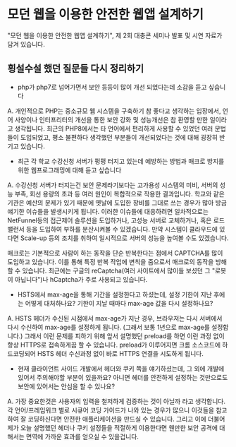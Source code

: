 # 모던 웹을 이용한 안전한 웹앱 설계하기

"모던 웹을 이용한 안전한 웹앱 설계하기", 제 2회 대충콘 세미나 발표 및 시연 자료가 담겨 있습니다.

## 횡설수설 했던 질문들 다시 정리하기

* php가 php7로 넘어가면서 보안 등등이 많이 개선 되었다는데 소감을 듣고 싶습니다

A. 
개인적으로 PHP는 중소규모 웹 시스템을 구축하기 참 좋다고 생각하는 입장에서, 언어 사양이나 인터프리터의 개선을 통한 보안 강화 및 성능개선은 참 환영할 만한 일이라고 생각됩니다. 최근의 PHP8에서는 타 언어에서 편리하게 사용할 수 있었던 여러 문법들이 도입되었고, 평소 불편하다 생각했던 부분들이 개선되었다는 것에 대해 굉장히 반기고 있습니다.

* 최근 각 학교 수강신청 서버가 펑펑 터지고 있는데 예방하는 방법과 매크로 방지를 위한 웹프로그래밍에 대해 듣고 싶습니다

A. 
수강신청 서버가 터지는건 보안 문제라기보다는 고가용성 시스템의 미비, 서버의 성능 부족, 회선 용량의 초과 등 여러 원인이 복합적으로 작용한 결과입니다.
학교와 같은 기관은 예산의 문제가 있기 때문에 옛날에 도입한 장비를 그대로 쓰는 경우가 많아 방금 얘기한 이슈들을 발생시키게 됩니다. 이러한 이슈들에 대응하려면
일차적으로는 NetFunnel등의 접근제어 솔루션을 도입하거나, 고성능 서버로 교체하거나, 혹은 로드 밸런서 등을 도입하여 부하를 분산시켜볼 수 있겠습니다. 
만약 시스템이 클라우드에 있다면 Scale-up 등의 조치를 취하여 일시적으로 서버의 성능을 높여볼 수도 있겠습니다. 

매크로는 기본적으로 사람이 하는 동작을 단순 반복한다는 점에서 CAPTCHA를 많이 도입하고 있습니다. 이를 통해 특정 반복 작업에 변칙을 줌으로서 매크로의 동작을 방해할 수 있습니다.
최근에는 구글의 reCaptcha(여러 사이트에서 많이들 보셨던 그 "로봇이 아닙니다")나 hCaptcha가 주로 사용되고 있습니다.

* HSTS에서 max-age을 통해 기간을 설정한다고 하셨는데, 설정 기한이 지난 후에는 어떻게 대처하나요?  기한이 지날 때마다 max-age 값을 다시 설정하나요?

A. 
HSTS 헤더가 수신된 시점에서 max-age가 지난 경우, 브라우저는 다시 서버에서 다시 수신하여 max-age를 설정하게 됩니다. (그래서 보통 1년으로 max-age를 설정합니다.)
그래서 이런 문제를 피하기 위해 앞서 설명했던 preload를 하면 이런 과정 없이 항상 HTTPS로 접속하게끔 할 수 있습니다. preload가 이루어지면 크롬 소스코드에 하드코딩되어 HSTS 헤더 수신과정 없이 바로 HTTPS 연결을 시도하게 됩니다. 

* 현재 클라이언트 사이드 개발에서 헤더와 쿠키 쪽을 얘기하셨는데, 그 외에 개발에 있어서 주의해야할 부분이 있을까요? 아니면 헤더를 안전하게 설정하는 것만으로도 보안에 있어서는 안심을 할 수 있나요?

A.
가장 중요한것은 사용자의 입력을 철저하게 검증하는 것이 아닐까 라고 생각합니다. 각 언어/프레임워크 별로 시큐어 코딩 가이드가 나와 있는 경우가 많으니 이것들을 참고하여 잘 코딩하신다면 안전한 애플리케이션을 만드실 수 있습니다.
그리고 이에 더불어 제가 오늘 설명했던 헤더나 쿠키 설정들을 적절하게 이용한다면 웬만한 보안 공격에 대해서는 면역에 가까운 효과를 얻으실 수 있을겁니다.
